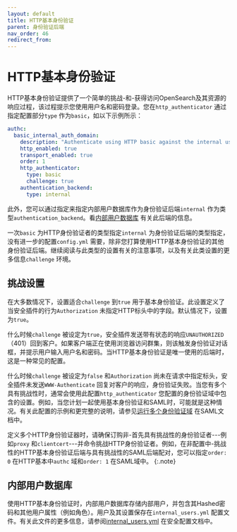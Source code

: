 ```yaml
---
layout: default
title: HTTP基本身份验证
parent: 身份验证后端
nav_order: 46
redirect_from:
---
```



# HTTP基本身份验证

HTTP基本身份验证提供了一个简单的挑战-和-获得访问OpenSearch及其资源的响应过程，该过程提示您使用用户名和密码登录。您在`http_authenticator` 通过指定配置部分`type` 作为`basic`，如以下示例所示：

```yml
authc:
  basic_internal_auth_domain:
    description: "Authenticate using HTTP basic against the internal users database"
    http_enabled: true
    transport_enabled: true
    order: 1
    http_authenticator:
      type: basic
      challenge: true
    authentication_backend:
      type: internal
```

此外，您可以通过指定来指定内部用户数据库作为身份验证后端`internal` 作为类型`authentication_backend`。看[内部用户数据库](#the-internal-user-database) 有关此后端的信息。

一次`basic` 为HTTP身份验证者的类型指定`internal` 为身份验证后端的类型指定，没有进一步的配置`config.yml` 需要，除非您打算使用HTTP基本身份验证的其他身份验证后端。继续阅读与此类型的设置有关的注意事项，以及有关此类设置的更多信息`challenge` 环境。


## 挑战设置

在大多数情况下，设置适合`challenge` 到`true` 用于基本身份验证。此设置定义了当安全插件的行为`Authorization` 未指定HTTP标头中的字段。默认情况下，设置为`true`。

什么时候`challenge` 被设定为`true`，安全插件发送带有状态的响应`UNAUTHORIZED` （401）回到客户。如果客户端正在使用浏览器访问群集，则该触发身份验证对话框，并提示用户输入用户名和密码。当HTTP基本身份验证是唯一使用的后端时，这是一种常见的配置。

什么时候`challenge` 被设定为`false` 和`Authorization` 尚未在请求中指定标头，安全插件未发送`WWW-Authenticate` 回复对客户的响应，身份验证失败。当您有多个具有挑战性时，通常会使用此配置`http_authenticator` 您配置的身份验证域中包含的设置。例如，当您计划一起使用基本身份验证和SAML时，可能就是这种情况。有关此配置的示例和更完整的说明，请参见[运行多个身份验证域]({{site.url}}{{site.baseurl}}/security/authentication-backends/saml/#running-multiple-authentication-domains) 在SAML文档中。

定义多个HTTP身份验证器时，请确保订购非-首先具有挑战性的身份验证者---例如`proxy` 和`clientcert`---并命令挑战HTTP身份验证者。例如，在非配置中-挑战性的HTTP基本身份验证后端与具有挑战性的SAML后端配对，您可以指定`order: 0` 在HTTP基本中`authc` 域和`order: 1` 在SAML域中。
{:.note}


## 内部用户数据库

使用HTTP基本身份验证时，内部用户数据库存储内部用户，并包含其Hashed密码和其他用户属性（例如角色）。用户及其设置保存在`internal_users.yml` 配置文件。有关此文件的更多信息，请参阅[internal_users.yml]({{site.url}}{{site.baseurl}}/security/configuration/yaml/#internal_usersyml) 在安全配置文档中。


